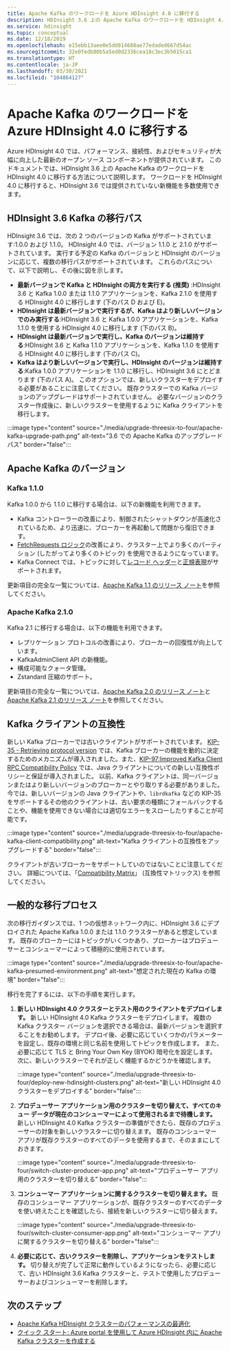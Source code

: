 ```yaml
---
title: Apache Kafka のワークロードを Azure HDInsight 4.0 に移行する
description: HDInsight 3.6 上の Apache Kafka のワークロードを HDInsight 4.0 に移行する方法について説明します。
ms.service: hdinsight
ms.topic: conceptual
ms.date: 12/18/2019
ms.openlocfilehash: e15ebb13aee0e5dd814688ae77edaded667d54ac
ms.sourcegitcommit: 32e0fedb80b5a5ed0d2336cea18c3ec3b5015ca1
ms.translationtype: HT
ms.contentlocale: ja-JP
ms.lasthandoff: 03/30/2021
ms.locfileid: "104864127"
---
```

# <a name="migrate-apache-kafka-workloads-to-azure-hdinsight-40"></a>Apache Kafka のワークロードを Azure HDInsight 4.0 に移行する

Azure HDInsight 4.0 では、パフォーマンス、接続性、およびセキュリティが大幅に向上した最新のオープン ソース コンポーネントが提供されています。 このドキュメントでは、HDInsight 3.6 上の Apache Kafka のワークロードを HDInsight 4.0 に移行する方法について説明します。 ワークロードを HDInsight 4.0 に移行すると、HDInsight 3.6 では提供されていない新機能を多数使用できます。

## <a name="hdinsight-36-kafka-migration-paths"></a>HDInsight 3.6 Kafka の移行パス

HDInsight 3.6 では、次の 2 つのバージョンの Kafka がサポートされています:1.0.0 および 1.1.0。 HDInsight 4.0 では、バージョン 1.1.0 と 2.1.0 がサポートされています。 実行する予定の Kafka のバージョンと HDInsight のバージョンに応じて、複数の移行パスがサポートされています。 これらのパスについて、以下で説明し、その後に図を示します。

* **最新バージョンで Kafka と HDInsight の両方を実行する (推奨)** :HDInsight 3.6 と Kafka 1.0.0 または 1.1.0 アプリケーションを、Kafka 2.1.0 を使用する HDInsight 4.0 に移行します (下のパス D および E)。
* **HDInsight は最新バージョンで実行するが、Kafka はより新しいバージョンでのみ実行する**:HDInsight 3.6 と Kafka 1.0.0 アプリケーションを、Kafka 1.1.0 を使用する HDInsight 4.0 に移行します (下のパス B)。
* **HDInsight は最新バージョンで実行し、Kafka のバージョンは維持する**:HDInsight 3.6 と Kafka 1.1.0 アプリケーションを、Kafka 1.1.0 を使用する HDInsight 4.0 に移行します (下のパス C)。
* **Kafka はより新しいバージョンで実行し、HDInsight のバージョンは維持する**:Kafka 1.0.0 アプリケーションを 1.1.0 に移行し、HDInsight 3.6 にとどまります (下のパス A)。 このオプションでは、新しいクラスターをデプロイする必要があることに注意してください。 既存クラスターでの Kafka バージョンのアップグレードはサポートされていません。 必要なバージョンのクラスター作成後に、新しいクラスターを使用するように Kafka クライアントを移行します。

:::image type="content" source="./media/upgrade-threesix-to-four/apache-kafka-upgrade-path.png" alt-text="3\.6 での Apache Kafka のアップグレード パス" border="false":::

## <a name="apache-kafka-versions"></a>Apache Kafka のバージョン

### <a name="kafka-110"></a>Kafka 1.1.0
  
Kafka 1.0.0 から 1.1.0 に移行する場合は、以下の新機能を利用できます。

* Kafka コントローラーの改善により、制御されたシャットダウンが高速化されているため、より迅速に、ブローカーを再起動して問題から復旧できます。 
* [FetchRequests ロジック](https://issues.apache.org/jira/browse/KAFKA-6254)の改善により、クラスター上でより多くのパーティション (したがってより多くのトピック) を使用できるようになっています。 
* Kafka Connect では、トピックに対して[レコード ヘッダー](https://issues.apache.org/jira/browse/KAFKA-5142)と[正規表現](https://issues.apache.org/jira/browse/KAFKA-3073)がサポートされます。 

更新項目の完全な一覧については、[Apache Kafka 1.1 のリリース ノート](https://archive.apache.org/dist/kafka/1.1.0/RELEASE_NOTES.html)を参照してください。

### <a name="apache-kafka-210"></a>Apache Kafka 2.1.0

Kafka 2.1 に移行する場合は、以下の機能を利用できます。

* レプリケーション プロトコルの改善により、ブローカーの回復性が向上しています。
* KafkaAdminClient API の新機能。
* 構成可能なクォータ管理。
* Zstandard 圧縮のサポート。

更新項目の完全な一覧については、[Apache Kafka 2.0 のリリース ノート](https://archive.apache.org/dist/kafka/2.0.0/RELEASE_NOTES.html)と [Apache Kafka 2.1 のリリース ノート](https://archive.apache.org/dist/kafka/2.1.0/RELEASE_NOTES.html)を参照してください。

## <a name="kafka-client-compatibility"></a>Kafka クライアントの互換性

新しい Kafka ブローカーでは古いクライアントがサポートされています。 [KIP-35 - Retrieving protocol version](https://cwiki.apache.org/confluence/display/KAFKA/KIP-35+-+Retrieving+protocol+version) では、Kafka ブローカーの機能を動的に決定するためのメカニズムが導入されました。また、[KIP-97:Improved Kafka Client RPC Compatibility Policy](https://cwiki.apache.org/confluence/display/KAFKA/KIP-97%3A+Improved+Kafka+Client+RPC+Compatibility+Policy) では、Java クライアントについての新しい互換性ポリシーと保証が導入されました。 以前、Kafka クライアントは、同一バージョンまたはより新しいバージョンのブローカーとやり取りする必要がありました。 今では、新しいバージョンの Java クライアントや、`librdkafka` などの KIP-35 をサポートするその他のクライアントは、古い要求の種類にフォールバックすることや、機能を使用できない場合には適切なエラーをスローしたりすることが可能です。

:::image type="content" source="./media/upgrade-threesix-to-four/apache-kafka-client-compatibility.png" alt-text="Kafka クライアントの互換性をアップグレードする" border="false":::

クライアントが古いブローカーをサポートしていのではないことに注意してください。  詳細については、「[Compatibility Matrix](https://cwiki.apache.org/confluence/display/KAFKA/Compatibility+Matrix)」 (互換性マトリックス) を参照してください。

## <a name="general-migration-process"></a>一般的な移行プロセス

次の移行ガイダンスでは、1 つの仮想ネットワーク内に、HDInsight 3.6 にデプロイされた Apache Kafka 1.0.0 または 1.1.0 クラスターがあると想定しています。 既存のブローカーにはトピックがいくつかあり、ブローカーはプロデューサーとコンシューマーによって積極的に使用されています。

:::image type="content" source="./media/upgrade-threesix-to-four/apache-kafka-presumed-environment.png" alt-text="想定された現在の Kafka の環境" border="false":::

移行を完了するには、以下の手順を実行します。

1. **新しい HDInsight 4.0 クラスターとテスト用のクライアントをデプロイします。** 新しい HDInsight 4.0 Kafka クラスターをデプロイします。 複数の Kafka クラスター バージョンを選択できる場合は、最新バージョンを選択することをお勧めします。 デプロイ後、必要に応じていくつかのパラメーターを設定し、既存の環境と同じ名前を使用してトピックを作成します。 また、必要に応じて TLS と Bring Your Own Key (BYOK) 暗号化を設定します。 次に、新しいクラスターでそれが正しく機能するかどうかを確認します。

    :::image type="content" source="./media/upgrade-threesix-to-four/deploy-new-hdinsight-clusters.png" alt-text="新しい HDInsight 4.0 クラスターをデプロイする" border="false":::

1. **プロデューサー アプリケーション用のクラスターを切り替えて、すべてのキュー データが現在のコンシューマーによって使用されるまで待機します。** 新しい HDInsight 4.0 Kafka クラスターの準備ができたら、既存のプロデューサーの対象を新しいクラスターに切り替えます。 既存のコンシューマー アプリが既存クラスターのすべてのデータを使用するまで、そのままにしておきます。

    :::image type="content" source="./media/upgrade-threesix-to-four/switch-cluster-producer-app.png" alt-text="プロデューサー アプリ用のクラスターを切り替える" border="false":::

1. **コンシューマー アプリケーションに関するクラスターを切り替えます。** 既存のコンシューマー アプリケーションが、既存クラスターのすべてのデータを使い終えたことを確認したら、接続を新しいクラスターに切り替えます。

    :::image type="content" source="./media/upgrade-threesix-to-four/switch-cluster-consumer-app.png" alt-text="コンシューマー アプリに関するクラスターを切り替える" border="false":::

1. **必要に応じて、古いクラスターを削除し、アプリケーションをテストします。** 切り替えが完了して正常に動作しているようになったら、必要に応じて、古い HDInsight 3.6 Kafka クラスターと、テストで使用したプロデューサーおよびコンシューマーを削除します。

## <a name="next-steps"></a>次のステップ

* [Apache Kafka HDInsight クラスターのパフォーマンスの最適化](apache-kafka-performance-tuning.md)
* [クイック スタート: Azure portal を使用して Azure HDInsight 内に Apache Kafka クラスターを作成する](apache-kafka-get-started.md)

